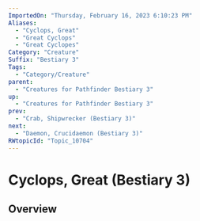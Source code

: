 ```yaml
---
ImportedOn: "Thursday, February 16, 2023 6:10:23 PM"
Aliases:
  - "Cyclops, Great"
  - "Great Cyclops"
  - "Great Cyclopes"
Category: "Creature"
Suffix: "Bestiary 3"
Tags:
  - "Category/Creature"
parent:
  - "Creatures for Pathfinder Bestiary 3"
up:
  - "Creatures for Pathfinder Bestiary 3"
prev:
  - "Crab, Shipwrecker (Bestiary 3)"
next:
  - "Daemon, Crucidaemon (Bestiary 3)"
RWtopicId: "Topic_10704"
---
```

# Cyclops, Great (Bestiary 3)
## Overview
